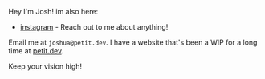 Hey I'm Josh! im also here:

- [instagram](https://www.instagram.com/josh.petitma/) - Reach out to me about anything!

Email me at `joshua@petit.dev`. I have a website that's been a WIP for a long time
at [petit.dev](https://petit.dev).

Keep your vision high!
